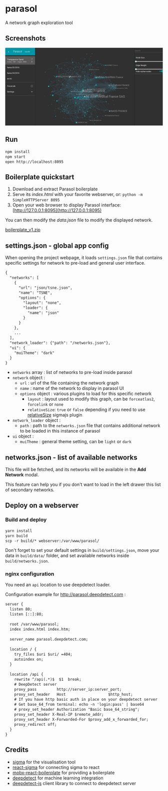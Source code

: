 
parasol
=======

A network graph exploration tool

## Screenshots

 ![Screenshot](docs/screenshots/Parasol_screenshot_20170501_transparence-sante.png)

## Run

```
npm install
npm start
open http://localhost:8095
```

## Boilerplate quickstart

1. Download and extract Parasol boilerplate</li>
2. Serve its *index.html* with your favorite webserver, or: `python -m SimpleHTTPServer 8095`
3. Open your web browser to display Parasol interface: [http://127.0.0.1:8095](http://127.0.0.1:8095)

You can then modify the <i>data.json</i> file to modify the displayed network.

[boilerplate_v1.zip](https://github.com/alx/parasol/archive/boilerplate_v1.zip)

## settings.json - global app config

When opening the project webpage, it loads `settings.json` file that contains
specific settings for network to pre-load and general user interface.

```
{
  "networks": [
    {
      "url": "json/tsne.json",
      "name": "TSNE",
      "options": {
        "layout": "none",
        "loader": {
          "name": "json"
        }
      }
    },
    ...
  ],
  "network_loader": {"path": "/networks.json"},
  "ui": {
    "muiTheme": "dark"
  }
}
```

* `networks` array : list of networks to pre-load inside parasol
* `network` object :
  * `url` : url of the file containing the network graph
  * `name` : name of the network to display in parasol UI
  * `options` object : various plugins to load for this specific network
    * `layout` : layout used to modify this graph, can be `forceatlas2`, `forcelink` or `none`
    * `relativeSize`: `true` or `false` depending if you need to use [relativeSize](https://github.com/jacomyal/sigma.js/tree/master/plugins/sigma.plugins.relativeSize) sigmajs plugin
* `network_loader` object :
  * `path` : path to the `networks.json` file that contains additional network to be loaded in this instance of parasol
* `ui` object :
  * `muiTheme` : general theme setting, can be `light` or `dark`

## networks.json - list of available networks

This file will be fetched, and its networks will be available in the **Add Network** modal.

This feature can help you if you don't want to load in the left drawer this list of secondary networks.

## Deploy on a webserver

### Build and deploy

```
yarn install
yarn build
scp -r build/* webserver:/var/www/parasol/
```

Don't forget to set your default settings in `build/settings.json`, move your data in `build/data/` folder, and set available networks inside `build/networks.json`.

### nginx configuration

You need an `api` location to use deepdetect loader.

Configuration example for http://parasol.deepdetect.com :

```
server {
  listen 80;
  listen [::]:80;

  root /var/www/parasol;
  index index.html index.htm;

  server_name parasol.deepdetect.com;

  location / {
    try_files $uri $uri/ =404;
    autoindex on;
  }

  location /api {
    rewrite ^/api(.*)$  $1  break;
    # DeepDetect server
    proxy_pass         http://server_ip:server_port;
    proxy_set_header   Host                   $http_host;
    # If you have http basic auth in place on your deepdetect server
    # Get base_64_from terminal: echo -n 'login:pass' | base64
    # proxy_set_header Authorization "Basic base_64_string";
    proxy_set_header X-Real-IP $remote_addr;
    proxy_set_header X-Forwarded-For $proxy_add_x_forwarded_for;
    proxy_redirect off;
  }
}
```


## Credits

* [sigma](http://sigmajs.org/) for the visualisation tool
* [react-sigma](https://dunnock.github.io/react-sigma/) for connecting sigma to react
* [mobx-react-boilerplate](https://github.com/il-tmfv/mobx-react-boilerplate) for providing a boilerplate
* [deepdetect](https://deepdetect.com) for machine learning integration
* [deepdetect-js](https://github.com/alx/deepdetect/tree/client-js-242/clients/js) client library to connect to deepdetect server
